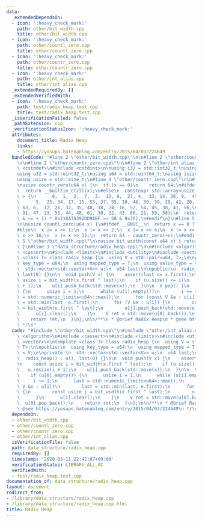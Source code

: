 ```yaml
---
data:
  _extendedDependsOn:
  - icon: ':heavy_check_mark:'
    path: other/bit_width.cpp
    title: other/bit_width.cpp
  - icon: ':heavy_check_mark:'
    path: other/countl_zero.cpp
    title: other/countl_zero.cpp
  - icon: ':heavy_check_mark:'
    path: other/countr_zero.cpp
    title: other/countr_zero.cpp
  - icon: ':heavy_check_mark:'
    path: other/int_alias.cpp
    title: other/int_alias.cpp
  _extendedRequiredBy: []
  _extendedVerifiedWith:
  - icon: ':heavy_check_mark:'
    path: test/radix_heap.test.cpp
    title: test/radix_heap.test.cpp
  _isVerificationFailed: false
  _pathExtension: cpp
  _verificationStatusIcon: ':heavy_check_mark:'
  attributes:
    document_title: Radix Heap
    links:
    - https://yosupo.hatenablog.com/entry/2015/04/03/224649
  bundledCode: "#line 2 \"other/bit_width.cpp\"\n\n#line 2 \"other/countl_zero.cpp\"\
    \n\n#line 2 \"other/countr_zero.cpp\"\n\n#line 2 \"other/int_alias.cpp\"\n\n#include\
    \ <cstddef>\n#include <cstdint>\n\nusing i32 = std::int32_t;\nusing i64 = std::int64_t;\n\
    using u32 = std::uint32_t;\nusing u64 = std::uint64_t;\nusing isize = std::ptrdiff_t;\n\
    using usize = std::size_t;\n#line 4 \"other/countr_zero.cpp\"\n\n#include <array>\n\
    \nusize countr_zero(u64 x) {\n  if (x == 0)\n    return 64;\n#ifdef __GNUC__\n\
    \  return __builtin_ctzll(x);\n#else\n  constexpr std::array<usize, 64> table\
    \ = {\n      0,  1,  2,  7,  3,  13, 8,  27, 4,  33, 14, 36, 9,  49, 28, 19,\n\
    \      5,  25, 34, 17, 15, 53, 37, 55, 10, 46, 50, 39, 29, 42, 20, 57,\n     \
    \ 63, 6,  12, 26, 32, 35, 48, 18, 24, 16, 52, 54, 45, 38, 41, 56,\n      62, 11,\
    \ 31, 47, 23, 51, 44, 40, 61, 30, 22, 43, 60, 21, 59, 58};\n  return table[(x\
    \ & ~x + 1) * 0x218A7A392DD9ABF >> 58 & 0x3F];\n#endif\n}\n#line 5 \"other/countl_zero.cpp\"\
    \n\nusize countl_zero(u64 x) {\n#ifdef __GNUC__\n  return x == 0 ? 64 : __builtin_clzll(x);\n\
    #else\n  x |= x >> 1;\n  x |= x >> 2;\n  x |= x >> 4;\n  x |= x >> 8;\n  x |=\
    \ x >> 16;\n  x |= x >> 32;\n  return 64 - countr_zero(~x);\n#endif\n}\n#line\
    \ 5 \"other/bit_width.cpp\"\n\nusize bit_width(const u64 x) { return 64 - countl_zero(x);\
    \ }\n#line 3 \"data_structure/radix_heap.cpp\"\n\n#include <algorithm>\n#include\
    \ <cassert>\n#include <limits>\n#include <utility>\n#include <vector>\n\ntemplate\
    \ <class T> class radix_heap {\n  using V = std::pair<u64, T>;\n\npublic:\n  using\
    \ key_type = u64;\n  using mapped_type = T;\n  using value_type = V;\n\nprivate:\n\
    \  std::vector<std::vector<V>> u;\n  u64 last;\n\npublic:\n  radix_heap() : u(),\
    \ last(0) {}\n\n  void push(V x) {\n    assert(last <= x.first);\n\n    const\
    \ usize i = bit_width(x.first ^ last);\n    if (u.size() <= i)\n      u.resize(i\
    \ + 1);\n    u[i].push_back(std::move(x));\n  }\n\n  V pop() {\n    if (u[0].empty())\
    \ {\n      usize i = 1;\n      while (u[i].empty())\n        i += 1;\n      last\
    \ = std::numeric_limits<u64>::max();\n      for (const V &e : u[i])\n        last\
    \ = std::min(last, e.first);\n      for (V &e : u[i]) {\n        const usize j\
    \ = bit_width(e.first ^ last);\n        u[j].push_back(std::move(e));\n      }\n\
    \      u[i].clear();\n    }\n    V ret = std::move(u[0].back());\n    u[0].pop_back();\n\
    \    return ret;\n  }\n};\n\n/**\n * @brief Radix Heap\n * @see https://yosupo.hatenablog.com/entry/2015/04/03/224649\n\
    \ */\n"
  code: "#include \"other/bit_width.cpp\"\n#include \"other/int_alias.cpp\"\n\n#include\
    \ <algorithm>\n#include <cassert>\n#include <limits>\n#include <utility>\n#include\
    \ <vector>\n\ntemplate <class T> class radix_heap {\n  using V = std::pair<u64,\
    \ T>;\n\npublic:\n  using key_type = u64;\n  using mapped_type = T;\n  using value_type\
    \ = V;\n\nprivate:\n  std::vector<std::vector<V>> u;\n  u64 last;\n\npublic:\n\
    \  radix_heap() : u(), last(0) {}\n\n  void push(V x) {\n    assert(last <= x.first);\n\
    \n    const usize i = bit_width(x.first ^ last);\n    if (u.size() <= i)\n   \
    \   u.resize(i + 1);\n    u[i].push_back(std::move(x));\n  }\n\n  V pop() {\n\
    \    if (u[0].empty()) {\n      usize i = 1;\n      while (u[i].empty())\n   \
    \     i += 1;\n      last = std::numeric_limits<u64>::max();\n      for (const\
    \ V &e : u[i])\n        last = std::min(last, e.first);\n      for (V &e : u[i])\
    \ {\n        const usize j = bit_width(e.first ^ last);\n        u[j].push_back(std::move(e));\n\
    \      }\n      u[i].clear();\n    }\n    V ret = std::move(u[0].back());\n  \
    \  u[0].pop_back();\n    return ret;\n  }\n};\n\n/**\n * @brief Radix Heap\n *\
    \ @see https://yosupo.hatenablog.com/entry/2015/04/03/224649\n */\n"
  dependsOn:
  - other/bit_width.cpp
  - other/countl_zero.cpp
  - other/countr_zero.cpp
  - other/int_alias.cpp
  isVerificationFile: false
  path: data_structure/radix_heap.cpp
  requiredBy: []
  timestamp: '2020-03-11 22:42:07+09:00'
  verificationStatus: LIBRARY_ALL_AC
  verifiedWith:
  - test/radix_heap.test.cpp
documentation_of: data_structure/radix_heap.cpp
layout: document
redirect_from:
- /library/data_structure/radix_heap.cpp
- /library/data_structure/radix_heap.cpp.html
title: Radix Heap
---
```

